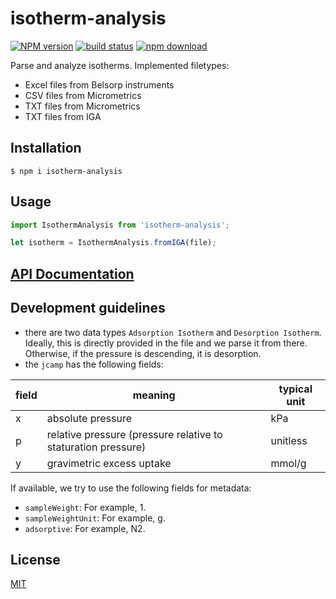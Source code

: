 # isotherm-analysis

[![NPM version][npm-image]][npm-url]
[![build status][ci-image]][ci-url]
[![npm download][download-image]][download-url]

Parse and analyze isotherms. Implemented filetypes:

- Excel files from Belsorp instruments
- CSV files from Micrometrics
- TXT files from Micrometrics
- TXT files from IGA

## Installation

`$ npm i isotherm-analysis`

## Usage

```js
import IsothermAnalysis from 'isotherm-analysis';

let isotherm = IsothermAnalysis.fromIGA(file);
```

## [API Documentation](https://cheminfo.github.io/isotherm-analysis/)

## Development guidelines

- there are two data types `Adsorption Isotherm` and `Desorption Isotherm`. Ideally, this is directly provided in the file and we parse it from there. Otherwise, if the pressure is descending, it is desorption.
- the `jcamp` has the following fields:

| field | meaning                                                       | typical unit |
| ----- | ------------------------------------------------------------- | ------------ |
| x     | absolute pressure                                             | kPa          |
| p     | relative pressure (pressure relative to staturation pressure) | unitless     |
| y     | gravimetric excess uptake                                     | mmol/g       |

If available, we try to use the following fields for metadata:

- `sampleWeight`: For example, 1.
- `sampleWeightUnit`: For example, g.
- `adsorptive`: For example, N2.

## License

[MIT](./LICENSE)

[npm-image]: https://img.shields.io/npm/v/isotherm-analysis.svg
[npm-url]: https://www.npmjs.com/package/isotherm-analysis
[ci-image]: https://github.com/cheminfo/isotherm-analysis/workflows/Node.js%20CI/badge.svg?branch=master
[ci-url]: https://github.com/cheminfo/isotherm-analysis/actions?query=workflow%3A%22Node.js+CI%22
[download-image]: https://img.shields.io/npm/dm/isotherm-analysis.svg
[download-url]: https://www.npmjs.com/package/isotherm-analysis
